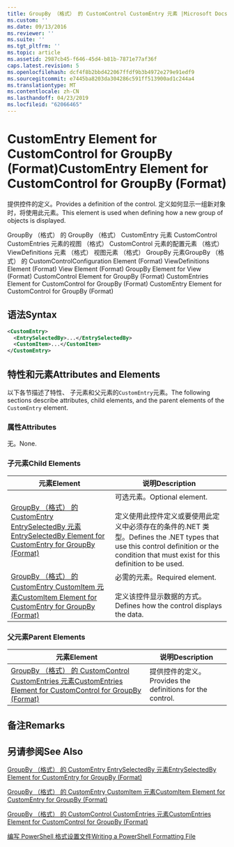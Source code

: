 ```yaml
---
title: GroupBy （格式） 的 CustomControl CustomEntry 元素 |Microsoft Docs
ms.custom: ''
ms.date: 09/13/2016
ms.reviewer: ''
ms.suite: ''
ms.tgt_pltfrm: ''
ms.topic: article
ms.assetid: 2987cb45-f646-45d4-b81b-7871e77af36f
caps.latest.revision: 5
ms.openlocfilehash: dcf4f8b2bbd422067ffdf9b3b4972e279e91edf9
ms.sourcegitcommit: e7445ba8203da304286c591ff513900ad1c244a4
ms.translationtype: MT
ms.contentlocale: zh-CN
ms.lasthandoff: 04/23/2019
ms.locfileid: "62066465"
---
```

# <a name="customentry-element-for-customcontrol-for-groupby-format"></a><span data-ttu-id="e8a4d-102">CustomEntry Element for CustomControl for GroupBy (Format)</span><span class="sxs-lookup"><span data-stu-id="e8a4d-102">CustomEntry Element for CustomControl for GroupBy (Format)</span></span>

<span data-ttu-id="e8a4d-103">提供控件的定义。</span><span class="sxs-lookup"><span data-stu-id="e8a4d-103">Provides a definition of the control.</span></span> <span data-ttu-id="e8a4d-104">定义如何显示一组新对象时，将使用此元素。</span><span class="sxs-lookup"><span data-stu-id="e8a4d-104">This element is used when defining how a new group of objects is displayed.</span></span>

<span data-ttu-id="e8a4d-105">GroupBy （格式） 的 GroupBy （格式） CustomEntry 元素 CustomControl CustomEntries 元素的视图 （格式） CustomControl 元素的配置元素 （格式） ViewDefinitions 元素 （格式） 视图元素 （格式） GroupBy 元素GroupBy （格式） 的 CustomControl</span><span class="sxs-lookup"><span data-stu-id="e8a4d-105">Configuration Element (Format) ViewDefinitions Element (Format) View Element (Format) GroupBy Element for View (Format) CustomControl Element for GroupBy (Format) CustomEntries Element for CustomControl for GroupBy (Format) CustomEntry Element for CustomControl for GroupBy (Format)</span></span>

## <a name="syntax"></a><span data-ttu-id="e8a4d-106">语法</span><span class="sxs-lookup"><span data-stu-id="e8a4d-106">Syntax</span></span>

```xml
<CustomEntry>
  <EntrySelectedBy>...</EntrySelectedBy>
  <CustomItem>...</CustomItem>
</CustomEntry>
```

## <a name="attributes-and-elements"></a><span data-ttu-id="e8a4d-107">特性和元素</span><span class="sxs-lookup"><span data-stu-id="e8a4d-107">Attributes and Elements</span></span>

<span data-ttu-id="e8a4d-108">以下各节描述了特性、 子元素和父元素的`CustomEntry`元素。</span><span class="sxs-lookup"><span data-stu-id="e8a4d-108">The following sections describe attributes, child elements, and the parent elements of the `CustomEntry` element.</span></span>

### <a name="attributes"></a><span data-ttu-id="e8a4d-109">属性</span><span class="sxs-lookup"><span data-stu-id="e8a4d-109">Attributes</span></span>

<span data-ttu-id="e8a4d-110">无。</span><span class="sxs-lookup"><span data-stu-id="e8a4d-110">None.</span></span>

### <a name="child-elements"></a><span data-ttu-id="e8a4d-111">子元素</span><span class="sxs-lookup"><span data-stu-id="e8a4d-111">Child Elements</span></span>

|<span data-ttu-id="e8a4d-112">元素</span><span class="sxs-lookup"><span data-stu-id="e8a4d-112">Element</span></span>|<span data-ttu-id="e8a4d-113">说明</span><span class="sxs-lookup"><span data-stu-id="e8a4d-113">Description</span></span>|
|-------------|-----------------|
|[<span data-ttu-id="e8a4d-114">GroupBy （格式） 的 CustomEntry EntrySelectedBy 元素</span><span class="sxs-lookup"><span data-stu-id="e8a4d-114">EntrySelectedBy Element for CustomEntry for GroupBy (Format)</span></span>](./entryselectedby-element-for-customentry-for-groupby-format.md)|<span data-ttu-id="e8a4d-115">可选元素。</span><span class="sxs-lookup"><span data-stu-id="e8a4d-115">Optional element.</span></span><br /><br /> <span data-ttu-id="e8a4d-116">定义使用此控件定义或要使用此定义中必须存在的条件的.NET 类型。</span><span class="sxs-lookup"><span data-stu-id="e8a4d-116">Defines the .NET types that use this control definition or the condition that must exist for this definition to be used.</span></span>|
|[<span data-ttu-id="e8a4d-117">GroupBy （格式） 的 CustomEntry CustomItem 元素</span><span class="sxs-lookup"><span data-stu-id="e8a4d-117">CustomItem Element for CustomEntry for GroupBy (Format)</span></span>](./customitem-element-for-customentry-for-groupby-format.md)|<span data-ttu-id="e8a4d-118">必需的元素。</span><span class="sxs-lookup"><span data-stu-id="e8a4d-118">Required element.</span></span><br /><br /> <span data-ttu-id="e8a4d-119">定义该控件显示数据的方式。</span><span class="sxs-lookup"><span data-stu-id="e8a4d-119">Defines how the control displays the data.</span></span>|

### <a name="parent-elements"></a><span data-ttu-id="e8a4d-120">父元素</span><span class="sxs-lookup"><span data-stu-id="e8a4d-120">Parent Elements</span></span>

|<span data-ttu-id="e8a4d-121">元素</span><span class="sxs-lookup"><span data-stu-id="e8a4d-121">Element</span></span>|<span data-ttu-id="e8a4d-122">说明</span><span class="sxs-lookup"><span data-stu-id="e8a4d-122">Description</span></span>|
|-------------|-----------------|
|[<span data-ttu-id="e8a4d-123">GroupBy （格式） 的 CustomControl CustomEntries 元素</span><span class="sxs-lookup"><span data-stu-id="e8a4d-123">CustomEntries Element for CustomControl for GroupBy (Format)</span></span>](./customentries-element-for-customcontrol-for-groupby-format.md)|<span data-ttu-id="e8a4d-124">提供控件的定义。</span><span class="sxs-lookup"><span data-stu-id="e8a4d-124">Provides the definitions for the control.</span></span>|

## <a name="remarks"></a><span data-ttu-id="e8a4d-125">备注</span><span class="sxs-lookup"><span data-stu-id="e8a4d-125">Remarks</span></span>

## <a name="see-also"></a><span data-ttu-id="e8a4d-126">另请参阅</span><span class="sxs-lookup"><span data-stu-id="e8a4d-126">See Also</span></span>

[<span data-ttu-id="e8a4d-127">GroupBy （格式） 的 CustomEntry EntrySelectedBy 元素</span><span class="sxs-lookup"><span data-stu-id="e8a4d-127">EntrySelectedBy Element for CustomEntry for GroupBy (Format)</span></span>](./entryselectedby-element-for-customentry-for-groupby-format.md)

[<span data-ttu-id="e8a4d-128">GroupBy （格式） 的 CustomEntry CustomItem 元素</span><span class="sxs-lookup"><span data-stu-id="e8a4d-128">CustomItem Element for CustomEntry for GroupBy (Format)</span></span>](./customitem-element-for-customentry-for-groupby-format.md)

[<span data-ttu-id="e8a4d-129">GroupBy （格式） 的 CustomControl CustomEntries 元素</span><span class="sxs-lookup"><span data-stu-id="e8a4d-129">CustomEntries Element for CustomControl for GroupBy (Format)</span></span>](./customentries-element-for-customcontrol-for-groupby-format.md)

[<span data-ttu-id="e8a4d-130">编写 PowerShell 格式设置文件</span><span class="sxs-lookup"><span data-stu-id="e8a4d-130">Writing a PowerShell Formatting File</span></span>](./writing-a-powershell-formatting-file.md)
